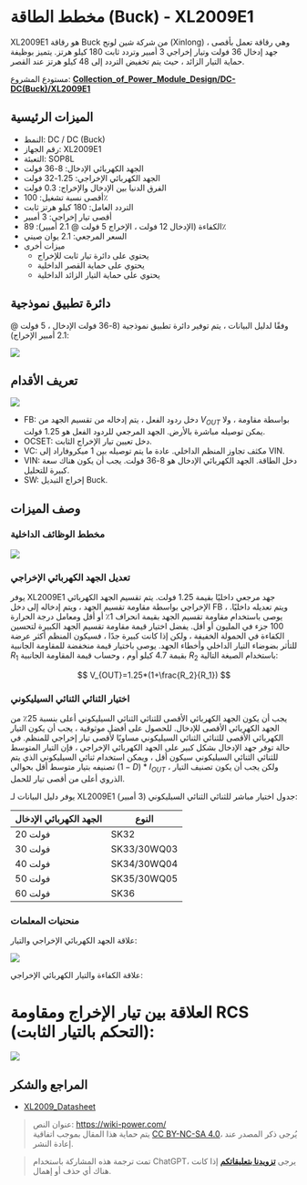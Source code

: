 # مخطط الطاقة (Buck) - XL2009E1

XL2009E1 هو رقاقة Buck من شركة شين لونج (Xinlong) ، وهي رقاقة تعمل بأقصى جهد إدخال 36 فولت وتيار إخراجي 3 أمبير وتردد ثابت 180 كيلو هرتز. يتميز بوظيفة حماية التيار الزائد ، حيث يتم تخفيض التردد إلى 48 كيلو هرتز عند القصر.

مستودع المشروع: [**Collection_of_Power_Module_Design/DC-DC(Buck)/XL2009E1**](https://github.com/linyuxuanlin/Collection_of_Power_Module_Design/tree/main/DC-DC(Buck)/XL2009E1)

## الميزات الرئيسية

- النمط: DC / DC (Buck)
- رقم الجهاز: XL2009E1
- التعبئة: SOP8L
- الجهد الكهربائي الإدخال: 8-36 فولت
- الجهد الكهربائي الإخراجي: 1.25-32 فولت
- الفرق الدنيا بين الإدخال والإخراج: 0.3 فولت
- أقصى نسبة تشغيل: 100٪
- التردد العامل: 180 كيلو هرتز ثابت
- أقصى تيار إخراجي: 3 أمبير
- الكفاءة (الإدخال 12 فولت ، الإخراج 5 فولت @ 2.1 أمبير): 89٪
- السعر المرجعي: 2.1 يوان صيني
- ميزات أخرى
  - يحتوي على دائرة تيار ثابت للإخراج
  - يحتوي على حماية القصر الداخلية
  - يحتوي على حماية التيار الزائد الداخلية

## دائرة تطبيق نموذجية

وفقًا لدليل البيانات ، يتم توفير دائرة تطبيق نموذجية (8-36 فولت الإدخال ، 5 فولت @ 2.1 أمبير الإخراج):

![](https://wiki-media-1253965369.cos.ap-guangzhou.myqcloud.com/img/20220407103157.png)

## تعريف الأقدام

![](https://wiki-media-1253965369.cos.ap-guangzhou.myqcloud.com/img/20220407065806.png)

- FB: دخل ردود الفعل ، يتم إدخاله من تقسيم الجهد من $V_{OUT}$ بواسطة مقاومة ، ولا يمكن توصيله مباشرة بالأرض. الجهد المرجعي للردود الفعل هو 1.25 فولت.
- OCSET: دخل تعيين تيار الإخراج الثابت.
- VC: مكثف تجاوز المنظم الداخلي. عادة ما يتم توصيله بين 1 ميكروفاراد إلى VIN.
- VIN: دخل الطاقة. الجهد الكهربائي الإدخال هو 8-36 فولت. يجب أن يكون هناك سعة كبيرة للتحليل.
- SW: إخراج التبديل Buck.

## وصف الميزات

### مخطط الوظائف الداخلية

![](https://wiki-media-1253965369.cos.ap-guangzhou.myqcloud.com/img/20220407070413.png)

### تعديل الجهد الكهربائي الإخراجي

يوفر XL2009E1 جهد مرجعي داخليًا بقيمة 1.25 فولت. يتم تقسيم الجهد الكهربائي الإخراجي بواسطة مقاومة تقسيم الجهد ، ويتم إدخاله إلى دخل FB ، ويتم تعديله داخليًا. يوصى باستخدام مقاومة تقسيم الجهد بقيمة انحراف 1٪ أو أقل ومعامل درجة الحرارة 100 جزء في المليون أو أقل. يفضل اختيار قيمة مقاومة تقسيم الجهد الكبيرة لتحسين الكفاءة في الحمولة الخفيفة ، ولكن إذا كانت كبيرة جدًا ، فسيكون المنظم أكثر عرضة للتأثر بضوضاء التيار الداخلي وأخطاء الجهد. يوصى باختيار قيمة منخفضة للمقاومة الجانبية $R_1$ بقيمة 4.7 كيلو أوم ، وحساب قيمة المقاومة الجانبية $R_2$ باستخدام الصيغة التالية:

$$
V_{OUT}=1.25*(1+\frac{R_2}{R_1})
$$

### اختيار الثنائي الثنائي السيليكوني

يجب أن يكون الجهد الكهربائي الأقصى للثنائي الثنائي السيليكوني أعلى بنسبة 25٪ من الجهد الكهربائي الأقصى للإدخال. للحصول على أفضل موثوقية ، يجب أن يكون التيار الكهربائي الأقصى للثنائي الثنائي السيليكوني مساويًا لأقصى تيار إخراجي للمنظم. في حالة توفر جهد الإدخال بشكل كبير على الجهد الكهربائي الإخراجي ، فإن التيار المتوسط للثنائي الثنائي السيليكوني سيكون أقل ، ويمكن استخدام ثنائي السيليكوني الذي يتم تصنيفه بتيار متوسط أقل بحوالي $(1-D) * I_{OUT}$ ، ولكن يجب أن يكون تصنيف التيار الذروي أعلى من أقصى تيار للحمل.

يوفر دليل البيانات لـ XL2009E1 جدول اختيار مباشر للثنائي الثنائي السيليكوني (3 أمبير):

| الجهد الكهربائي الإدخال | النوع |
| ---------------- | ----------- |
| 20 فولت | SK32 |
| 30 فولت | SK33/30WQ03 |
| 40 فولت | SK34/30WQ04 |
| 50 فولت | SK35/30WQ05 |
| 60 فولت | SK36 |

### منحنيات المعلمات

علاقة الجهد الكهربائي الإخراجي والتيار:

![](https://wiki-media-1253965369.cos.ap-guangzhou.myqcloud.com/img/20220407100229.png)

علاقة الكفاءة والتيار الكهربائي الإخراجي:



# العلاقة بين تيار الإخراج ومقاومة RCS (التحكم بالتيار الثابت):

![](https://wiki-media-1253965369.cos.ap-guangzhou.myqcloud.com/img/20220407103033.png)

## المراجع والشكر

- [XL2009_Datasheet](https://datasheet.lcsc.com/lcsc/1806111754_XLSEMI-XL2009E1_C73335.pdf)

> عنوان النص: <https://wiki-power.com/>  
> يتم حماية هذا المقال بموجب اتفاقية [CC BY-NC-SA 4.0](https://creativecommons.org/licenses/by/4.0/deed.zh)، يُرجى ذكر المصدر عند إعادة النشر.

> تمت ترجمة هذه المشاركة باستخدام ChatGPT، يرجى [**تزويدنا بتعليقاتكم**](https://github.com/linyuxuanlin/Wiki_MkDocs/issues/new) إذا كانت هناك أي حذف أو إهمال.